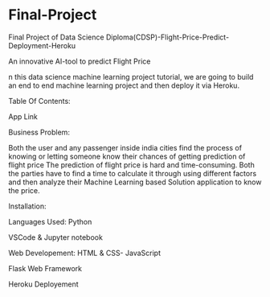 # Final-Project
Final Project of Data Science Diploma(CDSP)-Flight-Price-Predict-Deployment-Heroku

An innovative AI-tool to predict Flight Price

n this data science machine learning project tutorial, we are going to build an end to end machine learning project and then deploy it via Heroku.


Table Of Contents:

App Link

Business Problem:

Both the user  and any passenger inside india cities find the process of knowing or letting someone know their chances of getting prediction of flight price
The prediction of flight price is hard and time-consuming. Both the parties have to find a time to calculate it through using different factors 
and then analyze their Machine Learning based Solution application to know the price.

Installation:

Languages Used:
Python

VSCode & Jupyter notebook

Web Developement:
HTML & CSS- JavaScript

Flask Web Framework

Heroku Deployement

